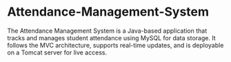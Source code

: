 # Attendance-Management-System
The Attendance Management System is a Java-based application that tracks and manages student attendance using MySQL for data storage. It follows the MVC architecture, supports real-time updates, and is deployable on a Tomcat server for live access.
